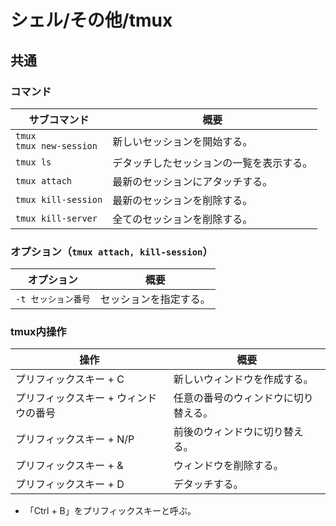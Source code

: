# シェル/その他/tmux

## 共通

### コマンド

| サブコマンド                   | 概要                                     |
| ------------------------------ | ---------------------------------------- |
| `tmux`<br />`tmux new-session` | 新しいセッションを開始する。             |
| `tmux ls`                      | デタッチしたセッションの一覧を表示する。 |
| `tmux attach`                  | 最新のセッションにアタッチする。         |
| `tmux kill-session`            | 最新のセッションを削除する。             |
| `tmux kill-server`             | 全てのセッションを削除する。             |

### オプション（`tmux attach, kill-session`）

| オプション          | 概要                   |
| ------------------- | ---------------------- |
| `-t セッション番号` | セッションを指定する。 |

### tmux内操作

| 操作                                  | 概要                                 |
| ------------------------------------- | ------------------------------------ |
| プリフィックスキー + C                | 新しいウィンドウを作成する。         |
| プリフィックスキー + ウィンドウの番号 | 任意の番号のウィンドウに切り替える。 |
| プリフィックスキー + N/P              | 前後のウィンドウに切り替える。       |
| プリフィックスキー + &                | ウィンドウを削除する。               |
| プリフィックスキー + D                | デタッチする。                       |

- 「Ctrl + B」をプリフィックスキーと呼ぶ。
